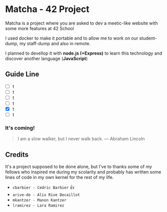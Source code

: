 # Matcha - 42 Project

Matcha is a project where you are asked to dev a meetic-like website with some more features at 42 School

I used docker to make it portable and to allow me to work on our student-dump, my staff-dump and also in remote.

I planned to devellop it with **node.js (+Express)** to learn this technology and discover another language (**JavaScript**)

## Guide Line

- [ ] t
- [ ] t
- [ ] t
- [ ] t 
- [x] t
- [ ] t

### It's coming!

> I am a slow walker, but I never walk back. 
> ― Abraham Lincoln

## Credits

It's a project supposed to be done alone, but I've to thanks some of my fellows who inspired me during my scolarity and probably has written some lines of code in my own kernel for the rest of my life.

* `cbarbier - Cedric Barbier` :+1:
* `arive-de - Alix Rive Decaillot`
* `mkantzer - Manon Kantzer`
* `lramirez - Lara Ramirez`
